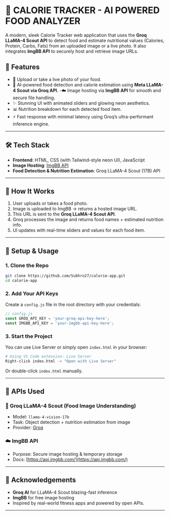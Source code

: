# 🍔 CALORIE TRACKER - AI POWERED FOOD ANALYZER 

A modern, sleek Calorie Tracker web application that uses the **Groq LLaMA-4 Scout API** to detect food and estimate nutritional values (Calories, Protein, Carbs, Fats) from an uploaded image or a live photo. It also integrates **ImgBB API** to securely host and retrieve image URLs.

## 🚀 Features

- 📸 Upload or take a live photo of your food.
- 🧠 AI-powered food detection and calorie estimation using **Meta LLaMA-4 Scout via Groq API**.
-☁️ Image hosting via **ImgBB API** for smooth and secure file handling.
- ✨ Stunning UI with animated sliders and glowing neon aesthetics.
- 📊 Nutrition breakdown for each detected food item.
- ⚡ Fast response with minimal latency using Groq’s ultra-performant inference engine.

---

## 🛠️ Tech Stack

- **Frontend**: HTML, CSS (with Tailwind-style neon UI), JavaScript
- **Image Hosting**: [ImgBB API](https://api.imgbb.com/)
- **Food Detection & Nutrition Estimation**: Groq LLaMA-4 Scout (17B) API

---

## 🧠 How It Works

1. User uploads or takes a food photo.
2. Image is uploaded to ImgBB → returns a hosted image URL.
3. This URL is sent to the **Groq LLaMA-4 Scout API**.
4. Groq processes the image and returns food names + estimated nutrition info.
5. UI updates with real-time sliders and values for each food item.

---

## 🔑 Setup & Usage

### 1. Clone the Repo

```bash
git clone https://github.com/Subhro27/calorie-app.git
cd calorie-app
````

### 2. Add Your API Keys

Create a `config.js` file in the root directory with your credentials:

```js
// config.js
const GROQ_API_KEY = 'your-groq-api-key-here';
const IMGBB_API_KEY = 'your-imgbb-api-key-here';
```

### 3. Start the Project

You can use Live Server or simply open `index.html` in your browser:

```bash
# Using VS Code extension: Live Server
Right-click index.html -> "Open with Live Server"
```

Or double-click `index.html` manually.

---

## 🔐 APIs Used

### 🧠 Groq LLaMA-4 Scout (Food Image Understanding)

* Model: `llama-4-vision-17b`
* Task: Object detection + nutrition estimation from image
* Provider: [Groq](https://console.groq.com/)

### ☁️ ImgBB API

* Purpose: Secure image hosting & temporary storage
* Docs: [https://api.imgbb.com/](https://api.imgbb.com/)

---


## 🙌 Acknowledgements

* **Groq AI** for LLaMA-4 Scout blazing-fast inference
* **ImgBB** for free image hosting
* Inspired by real-world fitness apps and powered by open APIs.

---

